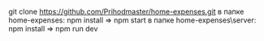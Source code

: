 git clone https://github.com/Prihodmaster/home-expenses.git
в папке home-expenses: npm install => npm start
в папке home-expenses\server: npm install => npm run dev
